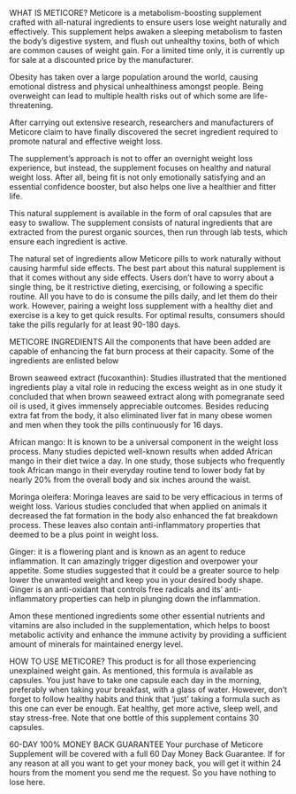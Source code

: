 WHAT IS METICORE?
Meticore is a metabolism-boosting supplement crafted with all-natural ingredients to ensure users lose weight naturally and effectively. This supplement helps awaken a sleeping metabolism to fasten the body’s digestive system, and flush out unhealthy toxins, both of which are common causes of weight gain. For a limited time only, it is currently up for sale at a discounted price by the manufacturer.

Obesity has taken over a large population around the world, causing emotional distress and physical unhealthiness amongst people. Being overweight can lead to multiple health risks out of which some are life-threatening.

After carrying out extensive research, researchers and manufacturers of Meticore claim to have finally discovered the secret ingredient required to promote natural and effective weight loss.

The supplement’s approach is not to offer an overnight weight loss experience, but instead, the supplement focuses on healthy and natural weight loss. After all, being fit is not only emotionally satisfying and an essential confidence booster, but also helps one live a healthier and fitter life.

This natural supplement is available in the form of oral capsules that are easy to swallow. The supplement consists of natural ingredients that are extracted from the purest organic sources, then run through lab tests, which ensure each ingredient is active.

The natural set of ingredients allow Meticore pills to work naturally without causing harmful side effects. The best part about this natural supplement is that it comes without any side effects. Users don’t have to worry about a single thing, be it restrictive dieting, exercising, or following a specific routine. All you have to do is consume the pills daily, and let them do their work. However, pairing a weight loss supplement with a healthy diet and exercise is a key to get quick results. For optimal results, consumers should take the pills regularly for at least 90-180 days.


METICORE INGREDIENTS
All the components that have been added are capable of enhancing the fat burn process at their capacity. Some of the ingredients are enlisted below

Brown seaweed extract (fucoxanthin):
Studies illustrated that the mentioned ingredients play a vital role in reducing the excess weight as in one study it concluded that when brown seaweed extract along with pomegranate seed oil is used, it gives immensely appreciable outcomes. Besides reducing extra fat from the body, it also eliminated liver fat in many obese women and men when they took the pills continuously for 16 days.

African mango:
It is known to be a universal component in the weight loss process. Many studies depicted well-known results when added African mango in their diet twice a day. In one study, those subjects who frequently took African mango in their everyday routine tend to lower body fat by nearly 20% from the overall body and six inches around the waist.

Moringa oleifera: 
Moringa leaves are said to be very efficacious in terms of weight loss. Various studies concluded that when applied on animals it decreased the fat formation in the body also enhanced the fat breakdown process. These leaves also contain anti-inflammatory properties that deemed to be a plus point in weight loss.

Ginger: 
it is a flowering plant and is known as an agent to reduce inflammation. It can amazingly trigger digestion and overpower your appetite. Some studies suggested that it could be a greater source to help lower the unwanted weight and keep you in your desired body shape. Ginger is an anti-oxidant that controls free radicals and its’ anti-inflammatory properties can help in plunging down the inflammation.

Amon these mentioned ingredients some other essential nutrients and vitamins are also included in the supplementation, which helps to boost metabolic activity and enhance the immune activity by providing a sufficient amount of minerals for maintained energy level.


HOW TO USE METICORE?
This product is for all those experiencing unexplained weight gain. As mentioned, this formula is available as capsules. You just have to take one capsule each day in the morning, preferably when taking your breakfast, with a glass of water. However, don’t forget to follow healthy habits and think that ‘just’ taking a formula such as this one can ever be enough. Eat healthy, get more active, sleep well, and stay stress-free. Note that one bottle of this supplement contains 30 capsules.


60-DAY 100% MONEY BACK GUARANTEE
Your purchase of Meticore Supplement will be covered with a full 60 Day Money Back Guarantee. If for any reason at all you want to get your money back, you will get it within 24 hours from the moment you send me the request. So you have nothing to lose here.
